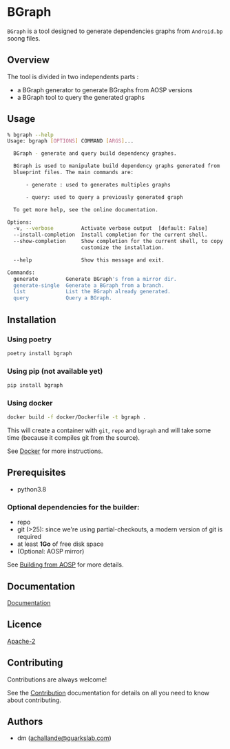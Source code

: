 BGraph
======

`BGraph` is a tool designed to generate dependencies graphs from `Android.bp` soong files.

## Overview

The tool is divided in two independents parts :

* a BGraph generator to generate BGraphs from AOSP versions
* a BGraph tool to query the generated graphs 

## Usage
```bash
% bgraph --help                                                       
Usage: bgraph [OPTIONS] COMMAND [ARGS]...

  BGraph - generate and query build dependency graphes.

  BGraph is used to manipulate build dependency graphs generated from
  blueprint files. The main commands are:

      - generate : used to generates multiples graphs

      - query: used to query a previously generated graph

  To get more help, see the online documentation.

Options:
  -v, --verbose         Activate verbose output  [default: False]
  --install-completion  Install completion for the current shell.
  --show-completion     Show completion for the current shell, to copy it or
                        customize the installation.

  --help                Show this message and exit.

Commands:
  generate         Generate BGraph's from a mirror dir.
  generate-single  Generate a BGraph from a branch.
  list             List the BGraph already generated.
  query            Query a BGraph.
```

## Installation

### Using poetry
```bash
poetry install bgraph
```

### Using pip (not available yet)
```bash
pip install bgraph
```

### Using docker
```bash
docker build -f docker/Dockerfile -t bgraph .
```

This will create a container with `git`, `repo` and `bgraph` and will take some time (because it compiles git from the source).

See [Docker](docs/docker.md) for more instructions.

## Prerequisites
- python3.8
  
### Optional dependencies for the builder:
- repo
- git (>25): since we're using partial-checkouts, a modern version of git is required
- at least **1Go** of free disk space
- (Optional: AOSP mirror)

See [Building from AOSP](docs/building.md) for more details.

## Documentation
[Documentation](https://achallande.doc.qb/bgraph)

## Licence
[Apache-2](https://choosealicense.com/licenses/apache-2.0)

## Contributing
Contributions are always welcome!

See the [Contribution](docs/contribute.md) documentation for details on all you need to know about contributing.


## Authors
- dm (achallande@quarkslab.com)
